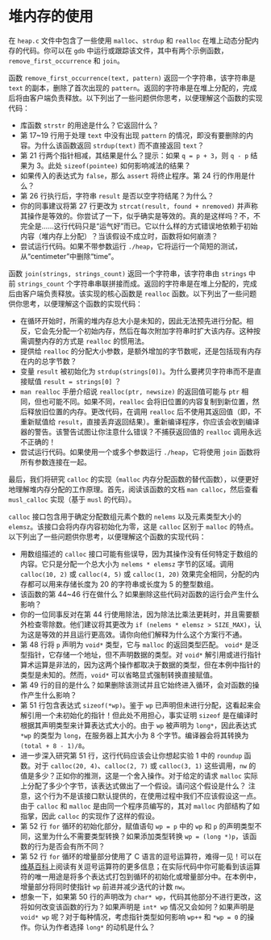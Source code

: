 # 堆内存的使用

在 `heap.c` 文件中包含了一些使用 `malloc`、`strdup` 和 `realloc` 在堆上动态分配内存的代码。你可以在 `gdb` 中运行或跟踪该文件，其中有两个示例函数，`remove_first_occurrence` 和 `join`。

函数 `remove_first_occurrence(text, pattern)` 返回一个字符串，该字符串是 `text` 的副本，删除了首次出现的 `pattern`。返回的字符串是在堆上分配的，完成后将由客户端负责释放。以下列出了一些问题供你思考，以便理解这个函数的实现代码：

- 库函数 `strstr` 的用途是什么？它返回什么？
- 第 17~19 行用于处理 `text` 中没有出现 `pattern` 的情况，即没有要删除的内容。为什么该函数返回 `strdup(text)` 而不直接返回 `text`？
- 第 21 行两个指针相减，其结果是什么？提示：如果 `q = p + 3`，则 `q - p` 结果为 3。此处 `sizeof(pointee)` 如何影响减法的结果？
- 如果传入的表达式为 `false`，那么 `assert` 将终止程序。第 24 行的作用是什么？
- 第 26 行执行后，字符串 `result` 是否以空字符结尾？为什么？
- 你的同事建议将第 27 行更改为 `strcat(result, found + nremoved)` 并声称其操作是等效的。你尝试了一下，似乎确实是等效的。真的是这样吗？不，不完全是……这行代码只是“运气好”而已。它以什么样的方式错误地依赖于初始内容（堆内存上分配）？当该假设不成立时，函数将如何崩溃？
- 尝试运行代码。如果不带参数运行 `./heap`，它将运行一个简短的测试，从“centimeter”中删除“time”。

函数 `join(strings, strings_count)` 返回一个字符串，该字符串由 `strings` 中前 `strings_count` 个字符串串联拼接而成。返回的字符串是在堆上分配的，完成后由客户端负责释放。该实现的核心函数是 `realloc` 函数。以下列出了一些问题供你思考，以便理解这个函数的实现代码：

- 在循环开始时，所需的堆内存总大小是未知的，因此无法预先进行分配。相反，它会先分配一个初始内存，然后在每次附加字符串时扩大该内存。这种按需调整内存的方式是 `realloc` 的惯用法。
- 提供给 `realloc` 的分配大小参数，是额外增加的字节数呢，还是包括现有内存在内的总字节数？
- 变量 `result` 被初始化为 `strdup(strings[0])`。为什么要拷贝字符串而不是直接赋值 `result = strings[0]` ？
- `man realloc` 手册介绍说 `realloc(ptr, newsize)` 的返回值可能与 `ptr` 相同，但也可能不同。如果不同，`realloc` 会将旧位置的内容复制到新位置，然后释放旧位置的内存。更改代码，在调用 `realloc` 后不使用其返回值（即，不重新赋值给 `result`，直接丢弃返回结果）。重新编译程序，你应该会收到编译器的警告。该警告试图让你注意什么错误？不捕获返回值的 `realloc` 调用永远不正确的！
- 尝试运行代码。如果使用一个或多个参数运行 `./heap`，它将使用 `join` 函数将所有参数连接在一起。

最后，我们将研究 `calloc` 的实现（`malloc` 内存分配函数的替代函数），以便更好地理解堆内存分配的工作原理。首先，阅读该函数的文档 `man calloc`，然后查看 `musl_calloc` 实现（基于 `musl` 的代码）。

`calloc` 接口包含用于确定分配数组元素个数的 `nelems` 以及元素类型大小的 `elemsz`。该接口会将内存内容初始化为零，这是 `calloc` 区别于 `malloc` 的特点。以下列出了一些问题供你思考，以便理解这个函数的实现代码：

- 用数组描述的 `calloc` 接口可能有些误导，因为其操作没有任何特定于数组的内容。它只是分配一个总大小为 `nelems * elemsz` 字节的区域。调用 `calloc(10, 2)` 或 `calloc(4, 5)` 或 `calloc(1, 20)` 效果完全相同，分配的内存都可以用来存储长度为 20 的字符串或长度为 5 的整型数组。
- 该函数的第 44~46 行在做什么？如果删除这些代码对函数的运行会产生什么影响？
- 你的一位同事反对在第 44 行使用除法，因为除法比乘法更耗时，并且需要额外检查零除数。他们建议将其更改为 `if (nelems * elemsz > SIZE_MAX)`，认为这是等效的并且运行更高效。请你向他们解释为什么这个方案行不通。
- 第 48 行将 `p` 声明为 `void*` 类型，它与 `malloc` 的返回类型匹配。 `void*` 是泛型指针，它存储一个地址，但不声明数据的类型。对 `void*` 解引用或进行指针算术运算是非法的，因为这两个操作都取决于数据的类型，但在本例中指针的类型是未知的。然而，`void*` 可以省略显式强制转换直接赋值。
- 第 49 行的目的是什么？如果删除该测试并且它始终进入循环，会对函数的操作产生什么影响？
- 第 51 行包含表达式 `sizeof(*wp)`。鉴于 `wp` 已声明但未进行分配，这看起来会解引用一个未初始化的指针！但此处不用担心，事实证明 `sizeof` 是在编译时根据其声明类型来计算表达式大小的。由于 `wp` 被声明为 `long*`，因此表达式 `*wp` 的类型为 `long`，在服务器上其大小为 8 个字节。编译器会将其转换为 `(total + 8 - 1)/8`。
- 进一步深入研究第 51 行，这行代码应该会让你想起实验 1 中的 `roundup` 函数。对于 `calloc(20, 4)`、`calloc(2, 7)` 或 `calloc(3, 1)` 这些调用，`nw` 的值是多少？正如你的推测，这是一个舍入操作。对于给定的请求 `malloc` 实际上分配了多少个字节，该表达式做出了一个假设。请问这个假设是什么？
  注意，这个行为不是该接口默认提供的，在使用过程中我们不应该假设这一点。由于 `calloc` 和 `malloc` 是由同一个程序员编写的，其对 `malloc` 内部结构了如指掌，因此 `calloc` 的实现作了这样的假设。
- 第 52 行 `for` 循环的初始化部分，赋值语句 `wp = p` 中的 `wp` 和 `p` 的声明类型不同，这里为什么不需要类型转换？如果添加类型转换 `wp = (long *)p`，该函数的行为是否会有所不同？
- 第 52 行 `for` 循环的增量部分使用了 C 语言的逗号运算符，难得一见！可以在[维基百科](https://en.wikipedia.org/wiki/Comma_operator)上阅读有关逗号运算符的更多信息；在实际代码中你可能看到该运算符的唯一用途是将多个表达式打包到循环的初始化或增量部分中。在本例中，增量部分将同时使指针 `wp` 前进并减少迭代的计数  `nw`。
- 想象一下，如果第 50 行的声明改为 `char* wp`，代码其他部分不进行更改，这将如何改变该函数的行为？如果声明是 `int* wp` 情况又会如何？如果声明是 `void* wp` 呢？对于每种情况，考虑指针类型如何影响 `wp++` 和 `*wp = 0` 的操作。你认为作者选择 `long*` 的动机是什么？
